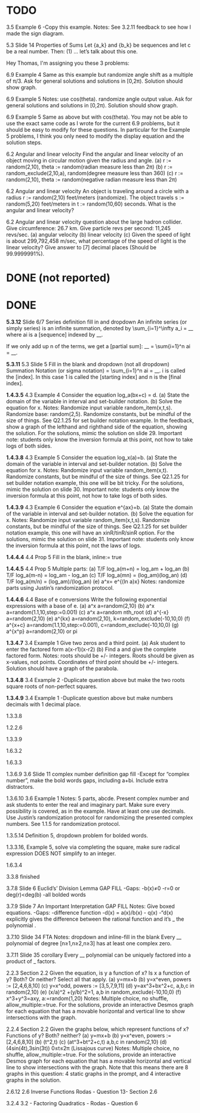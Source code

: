 # TODO

3.5 Example 6
    -Copy this example. 
    Notes: See 3.2.11 feedback to see how I made the sign diagram.





5.3 Slide 14 Properties of Sums
    Let {a_k} and {b_k} be sequences and let c be a real number. Then:
    (1) … let’s talk about this one.

Hey Thomas, I'm assigning you these 3 problems:

6.9 Example 4
    Same as this example but randomize angle shift as a multiple of π/3. Ask for general solutions and solutions in [0,2π). Solution should show graph.


6.9 Example 5
    Notes: use cos(theta). randomize angle output value. Ask for general solutions and solutions in [0,2π). Solution should show graph.

6.9 Example 5
    Same as above but with cos(theta).
You may not be able to use the exact same code as I wrote for the current 6.9 problems, but it should be easy to modify for these questions.  In particular for the Example 5 problems, I think you only need to modify the display equation and the solution steps.

6.2 Angular and linear velocity
    Find the angular and linear velocity of an object moving in circular motion given the radius and angle.
    (a) r := random(2,10), theta := random(radian measure less than 2π)
    (b) r := random_exclude(2,10,a), random(degree measure less than 360)
    (c) r := random(2,10), theta := random(negative radian measure less than 2π)



6.2 Angular and linear velocity
    An object is traveling around a circle with a radius r := random(2,10) feet/meters (randomize). The object travels s := random(5,20) feet/meters in t := random(10,60) seconds. What is the angular and linear velocity?



6.2 Angular and linear velocity question about the large hadron collider. Give circumference: 26.7 km. Give particle revs per second: 11,245 revs/sec. 
    (a) angular velocity
    (b) linear velocity
    (c) Given the speed of light is about 299,792,458 m/sec, what percentage of the speed of light is the linear velocity? Give answer to [7] decimal places (Should be 99.9999991%).

# DONE (not reported)

# DONE

**5.3.12** Slide 6/7 Series definition fill in and dropdown
    An infinite series (or simply series) is an infinite summation, denoted by
    \sum_{i=1}^\infty a_i = __
    where ai is a [sequence] indexed by __.

If we only add up n of the terms, we get a [partial sum]:
__ = \sum{i=1}^n ai = __.

**5.3.11** 5.3 Slide 5 Fill in the blank and dropdown (not all dropdown)
    Summation Notation (or sigma notation)
= \sum_{i=1}^n ai = __.
i is called the [index]. In this case 1 is called the [starting index] and n is the [final index].

**1.4.3.5** 4.3 Example 4
    Consider the equation log_a(bx+c) = d.
    (a) State the domain of the variable in interval and set-builder notation.
    (b) Solve the equation for x.
    Notes: Randomize input variable random_item(x,t,s). Randomize base: random(2,5). Randomize constants, but be mindful of the size of things. See Q2.1.25 for set builder notation example. In the feedback, show a graph of the lefthand and righthand side of the equation, showing the solution. For the solutions, mimic the solution on slide 29. Important note: students only know the inversion formula at this point, not how to take logs of both sides.

**1.4.3.8** 4.3 Example 5
    Consider the equation log_x(a)=b.
    (a) State the domain of the variable in interval and set-builder notation.
    (b) Solve the equation for x.
    Notes: Randomize input variable random_item(x,t). Randomize constants, but be mindful of the size of things. See Q2.1.25 for set builder notation example, this one will be bit tricky. For the solutions, mimic the solution on slide 30. Important note: students only know the inversion formula at this point, not how to take logs of both sides.

**1.4.3.9** 4.3 Example 6
    Consider the equation e^{ax}=b.
    (a) State the domain of the variable in interval and set-builder notation.
    (b) Solve the equation for x.
    Notes: Randomize input variable random_item(x,t,s). Randomize constants, but be mindful of the size of things. See Q2.1.25 for set builder notation example, this one will have an xinR/tinR/sinR option. For the solutions, mimic the solution on slide 31. Important note: students only know the inversion formula at this point, not the laws of logs.

**1.4.4.4** 4.4 Prop 5
    Fill in the blank, inline:= true

**1.4.4.5** 4.4 Prop 5
    Multiple parts:
    (a) T/F log_a(m+n) = log_am + log_an
    (b) T/F log_a(m-n) = log_am - log_an
    (c) T/F log_a(mn) = (log_am)(log_an)
    (d) T/F log_a(m/n) = (log_am)/(log_an)
    (e) a^x= e^{(ln a)x}
    Notes: randomize parts using Justin’s randomization protocol.

**1.4.4.6** 4.4 Base of e conversions
    Write the following exponential expressions with a base of e.
    (a) a^x    a=random(2,10)
    (b) a^x     a=random(1.1,10,step:=0.001)
    (c) a^x     a=random nth_root
    (d) a^{-x} a=random(2,10)
    (e) a^{kx} a=random(2,10), k=random_exclude(-10,10,0)
    (f) a^{x+c} a=random(1.1,10,step:=0.001), c=random_exclude(-10,10,0)
    (g) a^{x^p} a=random(2,10) or pi

**1.3.4.7** 3.4 Example 1
    Give two zeros and a third point. 
    (a) Ask student to enter the factored form a(x-r1)(x-r2)
    (b) Find a and give the complete factored form.
    Notes: roots should be +/- integers. Roots should be given as x-values, not points. Coordinates of third point should be +/- integers. Solution should have a graph of the parabola.

**1.3.4.8** 3.4 Example 2
    -Duplicate question above but make the two roots square roots of non-perfect squares.

**1.3.4.9** 3.4 Example 1
    -Duplicate question above but make numbers decimals with 1 decimal place.

1.3.3.8

1.2.2.6

1.3.3.9

1.6.3.2

1.6.3.3

1.3.6.9 3.6 Slide 11 complex number definition gap fill
    -Except for “complex number”, make the bold words gaps, including a+bi. Include extra distractors.

1.3.6.10 3.6 Example 1
    Notes: 5 parts, abcde. Present complex number and ask students to enter the real and imaginary part. Make sure every possibility is covered, as in the example. Have at least one use decimals. Use Justin’s randomization protocol for randomizing the presented complex numbers. See 1.1.5 for randomization protocol.



1.3.5.14 Definition 5, dropdown problem for bolded words.

1.3.3.16, Example 5, solve via completing the square, make sure radical expression DOES NOT simplify to an integer.

1.6.3.4

3.3.8 finished

3.7.8 Slide 6 Euclid’s’ Division Lemma GAP FILL
    -Gaps:
        -b(x)≠0
        -r=0 or deg(r)<deg(b)
        -all bolded words

3.7.9 Slide 7 An Important Interpretation GAP FILL
    Notes: Give boxed equations.
    -Gaps:
        -difference function
        -d(x) = a(x)/b(x) - q(x)
        -“d(x) explicitly gives the difference between the rational function  and it’s _ the polynomial .

3.7.10 Slide 34 FTA
    Notes: dropdown and inline-fill in the blank
    Every __ polynomial of degree [n≥1,n≥2,n≥3] has at least one complex zero.

3.7.11 Slide 35 corollary
    Every __ polynomial can be uniquely factored into a product of _ factors.

2.2.3 Section 2.2
    Given the equation, is y a function of x? Is x a function of y? Both? Or neither? Select all that apply.
    (a) y=mx+b
    (b) y=x^even, powers := [2,4,6,8,10]
    (c) y=x^odd, powers := [3,5,7,9,11]
    (d) y=ax^3+bx^2+c, a,b,c in random(2,10) 
    (e) (x/a)^2 +(y/b)^2=1, a,b in random_exclude(-10,10,0)
    (f) x^3+y^3=axy, a:=random(1,20)
    Notes: Multiple choice, no shuffle, allow_multiple:=true. For the solutions, provide an interactive Desmos graph for each equation that has a movable horizontal and vertical line to show intersections with the graph.

2.2.4 Section 2.2
    Given the graphs below, which represent functions of x? Functions of y? Both? neither?
    (a) y=mx+b
    (b) y=x^even, powers := [2,4,6,8,10]
    (b) (t^2,t)
    (c) (at^3+bt^2+c,t) a,b,c in random(2,10) 
    (d) (4sin(4t),3sin(3t)) 0≤t≤2π (Lissajous curve)
    Notes: Multiple choice, no shuffle, allow_multiple:=true. For the solutions, provide an interactive Desmos graph for each equation that has a movable horizontal and vertical line to show intersections with the graph. Note that this means there are 8 graphs in this question: 4 static graphs in the prompt, and 4 interactive graphs in the solution.

2.6.12 2.6 Inverse Functions Rodas - Question 13- Section 2.6

3.2.4 3.2 - Factoring Quadratics - Rodas - Question 6


